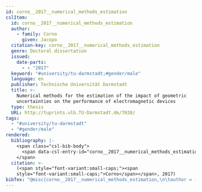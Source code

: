 ```yaml
---
id: corno__2017__numerical_methods_estimation
cslItem:
  id: corno__2017__numerical_methods_estimation
  author:
    - family: Corno
      given: Jacopo
  citation-key: corno__2017__numerical_methods_estimation
  genre: Doctoral dissertation
  issued:
    date-parts:
      - - "2017"
  keyword: "#university/tu-darmstadt;#gender/male"
  language: en
  publisher: Technische Universität Darmstadt
  title: >-
    Numerical methods for the estimation of the impact of geometric
    uncertainties on the performance of electromagnetic devices
  type: thesis
  URL: http://tuprints.ulb.TU-Darmstadt.de/7038/
tags:
  - "#university/tu-darmstadt"
  - "#gender/male"
rendered:
  bibliography: |-
    <span class="csl-bib-body">
      <span data-csl-entry-id="corno__2017__numerical_methods_estimation" class="csl-entry"><span class='author-bib'>Corno</span>. <span class='date-bib'>(2017)</span>. <span class='title'><i><b><span style="font-style:normal;">Numerical methods for the estimation of the impact of geometric uncertainties on the performance of electromagnetic devices</span></b></i></span> [Doctoral dissertation, Technische Universität Darmstadt]. <span class='URL'><a href='http://tuprints.ulb.TU-Darmstadt.de/7038/'>LINK</a></span></span>
    </span>
  citation: >-
    (<span style="font-variant:small-caps;"><span
    style="font-variant:small-caps;">Corno</span></span>, 2017)
bibTex: "@misc{corno__2017__numerical_methods_estimation,\n\tauthor = {Corno, Jacopo},\n\tyear = {2017},\n\tschool = {Technische Universit{\\\" a}t Darmstadt},\n\ttitle = {Numerical methods for the estimation of the impact of geometric uncertainties on the performance of electromagnetic devices},\n\ttype = {Doctoral dissertation},\n\turl = {http://tuprints.ulb.TU-Darmstadt.de/7038/},\n}\n\n"
---
```

